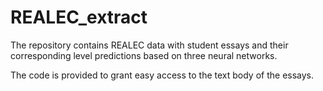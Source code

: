 # REALEC_extract

The repository contains REALEC data with student essays and their corresponding level predictions based on three neural networks.

The code is provided to grant easy access to the text body of the essays.
